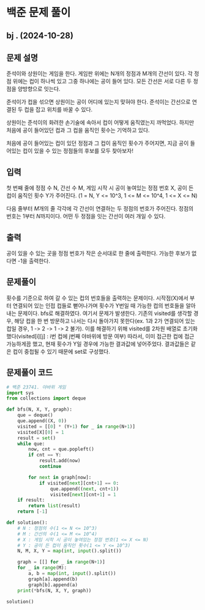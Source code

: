 # 백준 문제 풀이

## bj . (2024-10-28)

## 문제 설명

준석이와 상원이는 게임을 한다. 게임판 위에는 N개의 정점과 M개의 간선이 있다. 각 정점 위에는 컵이 하나씩 있고 그중 하나에는 공이 들어 있다. 모든 간선은 서로 다른 두 정점을 양방향으로 잇는다.

준석이가 컵을 섞으면 상원이는 공이 어디에 있는지 맞혀야 한다. 준석이는 간선으로 연결된 두 컵을 잡고 위치를 바꿀 수 있다.

상원이는 준석이의 화려한 손기술에 속아서 컵이 어떻게 움직였는지 까먹었다. 하지만 처음에 공이 들어있던 컵과 그 컵을 움직인 횟수는 기억하고 있다.

처음에 공이 들어있는 컵이 있던 정점과 그 컵이 움직인 횟수가 주어지면, 지금 공이 들어있는 컵이 있을 수 있는 정점들의 후보를 모두 찾아보자!

## 입력

첫 번째 줄에 정점 수 N, 간선 수 M, 게임 시작 시 공이 놓여있는 정점 번호 X, 공이 든 컵이 움직인 횟수 Y가 주어진다. (1 = N, Y <= 10^3, 1 <= M <= 10^4, 1 <= X <= N)

다음 줄부터
$M$개의 줄 각각에 각 간선이 연결하는 두 정점의 번호가 주어진다. 정점의 번호는
$1$부터
$N$까지이다. 어떤 두 정점을 잇는 간선이 여러 개일 수 있다.

## 출력

공이 있을 수 있는 곳을 정점 번호가 작은 순서대로 한 줄에 출력한다.
가능한 후보가 없다면 -1을 출력한다.

## 문제풀이

횟수를 기준으로 하여 갈 수 있는 컵의 번호들을 출력하는 문제이다. 시작점(X)에서 부터 연결되어 있는 인접 컵들로 뻗어나가며 횟수가 Y번일 때 가능한 컵의 번호들을 알아내는 문제이다. bfs로 해결하였다.
여기서 문제가 발생한다. 기존의 visited를 생각할 경우, 해당 컵을 한 번 방문하고 나서는 다시 돌아가지 못한다(ex. 1과 2가 연결되어 있는 컵일 경우, 1 -> 2 -> 1 -> 2 불가). 이를 해결하기 위해 visited를 2차원 배열로 초기화했다(visited[i][j] : i번 컵에 j번째 야바위에 방문 여부) 따라서, 이미 접근한 컵에 접근 가능하게끔 했고, 현재 횟수가 Y일 경우에 가능한 결과값에 넣어주었다. 결과값들은 같은 컵이 중첩될 수 있기 때문에 set로 구성했다.

## 문제풀이 코드

```python
# 백준 23741. 야바위 게임
import sys
from collections import deque

def bfs(N, X, Y, graph):
    que = deque()
    que.append((X, 0))
    visited = [[0] * (Y+1) for _ in range(N+1)]
    visited[X][0] = 1
    result = set()
    while que:
        now, cnt = que.popleft()
        if cnt == Y:
            result.add(now)
            continue

        for next in graph[now]:
            if visited[next][cnt+1] == 0:
                que.append((next, cnt+1))
                visited[next][cnt+1] = 1
    if result:
        return list(result)
    return [-1]

def solution():
    # N : 정점의 수(1 <= N <= 10^3)
    # M : 간선의 수(1 <= M <= 10^4)
    # X : 게임 시작 시 공이 놓여있는 정점 번호(1 <= X <= N)
    # Y : 공이 든 컵이 움직인 횟수(1 <= Y <= 10^3)
    N, M, X, Y = map(int, input().split())

    graph = [[] for _ in range(N+1)]
    for _ in range(M):
        a, b = map(int, input().split())
        graph[a].append(b)
        graph[b].append(a)
    print(*bfs(N, X, Y, graph))

solution()
```
